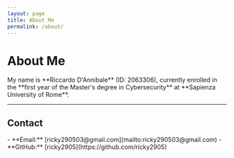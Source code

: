 ```yaml
---
layout: page
title: About Me
permalink: /about/
---
```


# About Me

<div class="card">
My name is **Riccardo D'Annibale** (ID: 2063306), currently enrolled in the **first year of the Master's degree in Cybersecurity** at **Sapienza University of Rome**.
</div>

<hr>

## Contact

<div class="card">
- **Email:** [ricky290503@gmail.com](mailto:ricky290503@gmail.com)  
- **GitHub:** [ricky2905](https://github.com/ricky2905)
</div>
